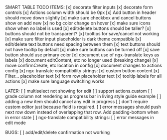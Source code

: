 SMART TABLE TODO ITEMS:
[x] decorate filter inputs
[x] decorate form controls
[x] Actions column width should be 0px
[x] Add button in header should move down slightly
[x] make sure checkbox and cancel buttons show on add new
[x] no bg color change on hover
[x] make sure icons show when no label is used
[x] edit/delete buttons should be taller?
[x] buttons should not be transparent?
[x] tooltips for save/cancel not working
[x] make sure filter input placeholder is dark theme compatible
[x] edit/delete text buttons need spacing between them
[x] text buttons should not have tooltip by default
[x] make sure buttons can be turned off
[x] save button should use primary color
[x] document use of ngx-translate keys as labels
[x] document editContent, etc no longer used (breaking change)
[x] move confirmCreate, etc location in config
[x] document changes to actions config
[x] ngx-translate compatibility strings:
    [x] custom button content
    [x] Filter... placeholder text 
    [x] form row placeholder text
    [x] tooltip labels for all actions
[x] make sure language switching works

LATER:
[ ] multiselect not showing for edit
[ ] support actions.custom
[ ] grade column not rendering as progress bar in living style guide example
[ ] adding a new item should cancel any edit in progress
[ ] don't require custom editor just because field is required.
[ ] error messages should push next row down instead of overlapping that row.  Add padding-bottom when in error state
[ ] ngx-translate compatibility strings:
    [ ] error messages in edit mode

BUGS:
[ ] add/edit/delete confirmation not working
